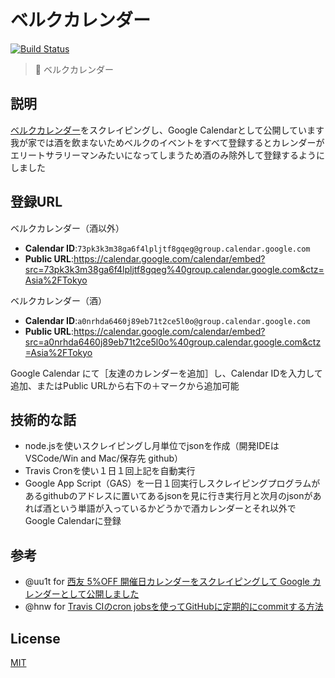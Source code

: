# ベルクカレンダー

[![Build Status](https://travis-ci.org/JiroTakita/belcCalendar.svg?branch=master)](https://travis-ci.org/github/JiroTakita/belcCalendar)
> :calendar: ベルクカレンダー

## 説明

[ベルクカレンダー](https://www.belc.jp/product/calendar/)をスクレイピングし、Google Calendarとして公開しています  
我が家では酒を飲まないためベルクのイベントをすべて登録するとカレンダーがエリートサラリーマンみたいになってしまうため酒のみ除外して登録するようにしました　　

## 登録URL

ベルクカレンダー（酒以外）  
- **Calendar ID**:`73pk3k3m38ga6f4lpljtf8gqeg@group.calendar.google.com`
- **Public URL**:https://calendar.google.com/calendar/embed?src=73pk3k3m38ga6f4lpljtf8gqeg%40group.calendar.google.com&ctz=Asia%2FTokyo

ベルクカレンダー（酒）  
- **Calendar ID**:`a0nrhda6460j89eb71t2ce5l0o@group.calendar.google.com`
- **Public URL**:https://calendar.google.com/calendar/embed?src=a0nrhda6460j89eb71t2ce5l0o%40group.calendar.google.com&ctz=Asia%2FTokyo

Google Calendar にて［友達のカレンダーを追加］し、Calendar IDを入力して追加、またはPublic URLから右下の＋マークから追加可能

## 技術的な話

- node.jsを使いスクレイピングし月単位でjsonを作成（開発IDEはVSCode/Win and Mac/保存先 github）  
- Travis Cronを使い１日１回上記を自動実行  
- Google App Script（GAS）を一日１回実行しスクレイピングプログラムがあるgithubのアドレスに置いてあるjsonを見に行き実行月と次月のjsonがあれば酒という単語が入っているかどうかで酒カレンダーとそれ以外でGoogle Calendarに登録

## 参考

- @uu1t for [西友 5%OFF 開催日カレンダーをスクレイピングして Google カレンダーとして公開しました](https://kojole.hatenablog.com/entry/2018/08/29/143823)
- @hnw for [Travis CIのcron jobsを使ってGitHubに定期的にcommitする方法](http://d.hatena.ne.jp/hnw/20180706)

## License

[MIT](https://choosealicense.com/licenses/mit/)
